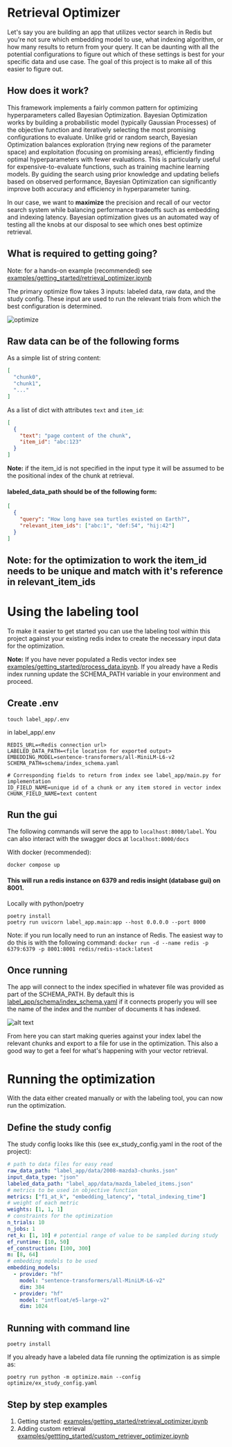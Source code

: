 # Retrieval Optimizer

Let's say you are building an app that utilizes vector search in Redis but you're not sure which embedding model to use, what indexing algorithm, or how many results to return from your query. It can be daunting with all the potential configurations to figure out which of these settings is best for your specific data and use case. The goal of this project is to make all of this easier to figure out.

## How does it work?

This framework implements a fairly common pattern for optimizing hyperparameters called Bayesian Optimization. Bayesian Optimization works by building a probabilistic model (typically Gaussian Processes) of the objective function and iteratively selecting the most promising configurations to evaluate. Unlike grid or random search, Bayesian Optimization balances exploration (trying new regions of the parameter space) and exploitation (focusing on promising areas), efficiently finding optimal hyperparameters with fewer evaluations. This is particularly useful for expensive-to-evaluate functions, such as training machine learning models. By guiding the search using prior knowledge and updating beliefs based on observed performance, Bayesian Optimization can significantly improve both accuracy and efficiency in hyperparameter tuning.

In our case, we want to **maximize** the precision and recall of our vector search system while balancing performance tradeoffs such as embedding and indexing latency. Bayesian optimization gives us an automated way of testing all the knobs at our disposal to see which ones best optimize retrieval.

## What is required to getting going?

Note: for a hands-on example (recommended) see [examples/getting_started/retrieval_optimizer.ipynb](examples/getting_started/retrieval_optimizer.ipynb)

The primary optimize flow takes 3 inputs: labeled data, raw data, and the study config. These input are used to run the relevant trials from which the best configuration is determined.

![optimize](images/optimize_flow.png)

## Raw data can be of the following forms

As a simple list of string content:
```json
[
  "chunk0",
  "chunk1",
  "..."
]
```

As a list of dict with attributes `text` and `item_id`:
```json
[
  {
    "text": "page content of the chunk",
    "item_id": "abc:123"
  }
]
```

**Note:** if the item_id is not specified in the input type it will be assumed to be the positional index of the chunk at retrieval.

#### labeled_data_path should be of the following form:
```json
[
  {
    "query": "How long have sea turtles existed on Earth?",
    "relevant_item_ids": ["abc:1", "def:54", "hij:42"]
  }
]
```

## Note: for the optimization to work the item_id needs to be unique and match with it's reference in relevant_item_ids

# Using the labeling tool

To make it easier to get started you can use the labeling tool within this project against your existing redis index to create the necessary input data for the optimization.

**Note:** If you have never populated a Redis vector index see [examples/getting_started/process_data.ipynb](examples/getting_started/process_data.ipynb). If you already have a Redis index running update the SCHEMA_PATH variable in your environment and proceed.


## Create .env
```
touch label_app/.env
```

in label_app/.env
```
REDIS_URL=<Redis connection url>
LABELED_DATA_PATH=<file location for exported output>
EMBEDDING_MODEL=sentence-transformers/all-MiniLM-L6-v2
SCHEMA_PATH=schema/index_schema.yaml

# Corresponding fields to return from index see label_app/main.py for implementation
ID_FIELD_NAME=unique id of a chunk or any item stored in vector index
CHUNK_FIELD_NAME=text content
```

## Run the gui

The following commands will serve the app to `localhost:8000/label`.
You can also interact with the swagger docs at `localhost:8000/docs`

With docker (recommended):

```
docker compose up
```

#### This will run a redis instance on 6379 and redis insight (database gui) on 8001.

Locally with python/poetry
```
poetry install
poetry run uvicorn label_app.main:app --host 0.0.0.0 --port 8000
```

Note: if you run locally need to run an instance of Redis. The easiest way to do this is with the following command: `docker run -d --name redis -p 6379:6379 -p 8001:8001 redis/redis-stack:latest`

## Once running

The app will connect to the index specified in whatever file was provided as part of the SCHEMA_PATH. By default this is [label_app/schema/index_schema.yaml](label_app/schema/index_schema.yaml) if it connects properly you will see the name of the index and the number of documents it has indexed.

![alt text](images/label_tool.png)

From here you can start making queries against your index label the relevant chunks and export to a file for use in the optimization. This also a good way to get a feel for what's happening with your vector retrieval.

# Running the optimization
With the data either created manually or with the labeling tool, you can now run the optimization.

## Define the study config

The study config looks like this (see ex_study_config.yaml in the root of the project):

```yaml
# path to data files for easy read
raw_data_path: "label_app/data/2008-mazda3-chunks.json"
input_data_type: "json"
labeled_data_path: "label_app/data/mazda_labeled_items.json"
# metrics to be used in objective function
metrics: ["f1_at_k", "embedding_latency", "total_indexing_time"]
# weight of each metric
weights: [1, 1, 1]
# constraints for the optimization
n_trials: 10
n_jobs: 1
ret_k: [1, 10] # potential range of value to be sampled during study
ef_runtime: [10, 50]
ef_construction: [100, 300]
m: [8, 64]
# embedding models to be used
embedding_models:
  - provider: "hf"
    model: "sentence-transformers/all-MiniLM-L6-v2"
    dim: 384
  - provider: "hf"
    model: "intfloat/e5-large-v2"
    dim: 1024
```

## Running with command line

```
poetry install
```

If you already have a labeled data file running the optimization is as simple as:

```
poetry run python -m optimize.main --config optimize/ex_study_config.yaml
```

## Step by step examples
1. Getting started: [examples/getting_started/retrieval_optimizer.ipynb](examples/getting_started/retrieval_optimizer.ipynb)
2. Adding custom retrieval [examples/gettting_started/custom_retriever_optimizer.ipynb](examples/getting_started/custom_retriever_optimizer.ipynb)

